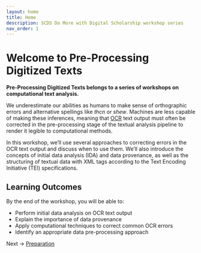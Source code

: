 ```yaml
---
layout: home
title: Home
description: SCDS Do More with Digital Scholarship workshop series
nav_order: 1
---
```


# Welcome to Pre-Processing Digitized Texts

**Pre-Processing Digitized Texts belongs to a series of workshops on computational text analysis.**

We underestimate our abilities as humans to make sense of orthographic errors and alternative spellings like *thcn* or *shew*. Machines are less capable of making these inferences, meaning that [OCR](https://en.wikipedia.org/wiki/Optical_character_recognition) text output must often be corrected in the pre-processing stage of the textual analysis pipeline to render it legible to computational methods. 

In this workshop, we’ll use several approaches to correcting errors in the OCR text output and discuss when to use them. We’ll also introduce the concepts of initial data analysis (IDA) and data provenance, as well as the structuring of textual data with XML tags according to the Text Encoding Initiative (TEI) specifications.

## Learning Outcomes

By the end of the workshop, you will be able to:
* Perform initial data analysis on OCR text output
* Explain the importance of data provenance 
* Apply computational techniques to correct common OCR errors
* Identify an appropriate data pre-processing approach

Next -> [Preparation](preparation.html) 



